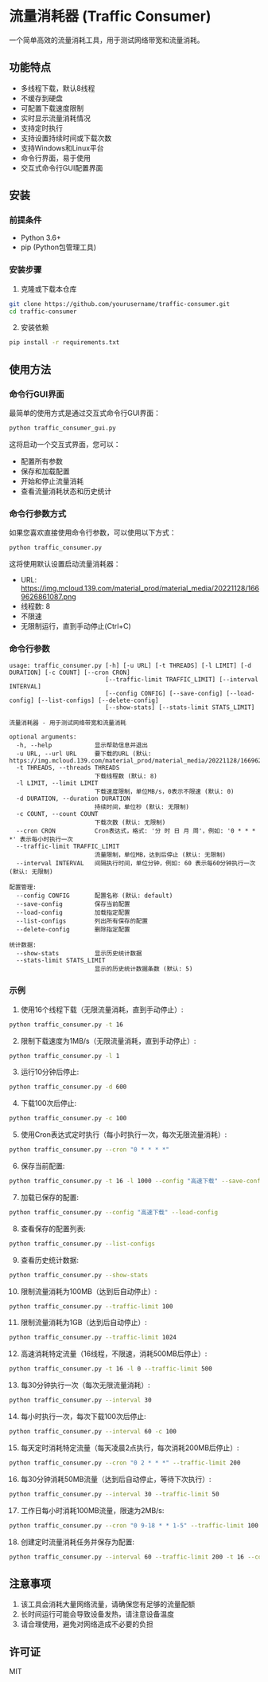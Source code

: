 # 流量消耗器 (Traffic Consumer)

一个简单高效的流量消耗工具，用于测试网络带宽和流量消耗。

## 功能特点

- 多线程下载，默认8线程
- 不缓存到硬盘
- 可配置下载速度限制
- 实时显示流量消耗情况
- 支持定时执行
- 支持设置持续时间或下载次数
- 支持Windows和Linux平台
- 命令行界面，易于使用
- 交互式命令行GUI配置界面

## 安装

### 前提条件

- Python 3.6+
- pip (Python包管理工具)

### 安装步骤

1. 克隆或下载本仓库

```bash
git clone https://github.com/yourusername/traffic-consumer.git
cd traffic-consumer
```

2. 安装依赖

```bash
pip install -r requirements.txt
```

## 使用方法

### 命令行GUI界面

最简单的使用方式是通过交互式命令行GUI界面：

```bash
python traffic_consumer_gui.py
```

这将启动一个交互式界面，您可以：
- 配置所有参数
- 保存和加载配置
- 开始和停止流量消耗
- 查看流量消耗状态和历史统计

### 命令行参数方式

如果您喜欢直接使用命令行参数，可以使用以下方式：

```bash
python traffic_consumer.py
```

这将使用默认设置启动流量消耗器：
- URL: https://img.mcloud.139.com/material_prod/material_media/20221128/1669626861087.png
- 线程数: 8
- 不限速
- 无限制运行，直到手动停止(Ctrl+C)

### 命令行参数

```
usage: traffic_consumer.py [-h] [-u URL] [-t THREADS] [-l LIMIT] [-d DURATION] [-c COUNT] [--cron CRON]
                           [--traffic-limit TRAFFIC_LIMIT] [--interval INTERVAL]
                           [--config CONFIG] [--save-config] [--load-config] [--list-configs] [--delete-config]
                           [--show-stats] [--stats-limit STATS_LIMIT]

流量消耗器 - 用于测试网络带宽和流量消耗

optional arguments:
  -h, --help            显示帮助信息并退出
  -u URL, --url URL     要下载的URL (默认: https://img.mcloud.139.com/material_prod/material_media/20221128/1669626861087.png)
  -t THREADS, --threads THREADS
                        下载线程数 (默认: 8)
  -l LIMIT, --limit LIMIT
                        下载速度限制，单位MB/s，0表示不限速 (默认: 0)
  -d DURATION, --duration DURATION
                        持续时间，单位秒 (默认: 无限制)
  -c COUNT, --count COUNT
                        下载次数 (默认: 无限制)
  --cron CRON           Cron表达式，格式: '分 时 日 月 周'，例如: '0 * * * *' 表示每小时执行一次
  --traffic-limit TRAFFIC_LIMIT
                        流量限制，单位MB，达到后停止 (默认: 无限制)
  --interval INTERVAL   间隔执行时间，单位分钟，例如: 60 表示每60分钟执行一次 (默认: 无限制)

配置管理:
  --config CONFIG       配置名称 (默认: default)
  --save-config         保存当前配置
  --load-config         加载指定配置
  --list-configs        列出所有保存的配置
  --delete-config       删除指定配置

统计数据:
  --show-stats          显示历史统计数据
  --stats-limit STATS_LIMIT
                        显示的历史统计数据条数 (默认: 5)
```

### 示例

1. 使用16个线程下载（无限流量消耗，直到手动停止）:

```bash
python traffic_consumer.py -t 16
```

2. 限制下载速度为1MB/s（无限流量消耗，直到手动停止）:

```bash
python traffic_consumer.py -l 1
```

3. 运行10分钟后停止:

```bash
python traffic_consumer.py -d 600
```

4. 下载100次后停止:

```bash
python traffic_consumer.py -c 100
```

5. 使用Cron表达式定时执行（每小时执行一次，每次无限流量消耗）:

```bash
python traffic_consumer.py --cron "0 * * * *"
```

6. 保存当前配置:

```bash
python traffic_consumer.py -t 16 -l 1000 --config "高速下载" --save-config
```

7. 加载已保存的配置:

```bash
python traffic_consumer.py --config "高速下载" --load-config
```

8. 查看保存的配置列表:

```bash
python traffic_consumer.py --list-configs
```

9. 查看历史统计数据:

```bash
python traffic_consumer.py --show-stats
```

10. 限制流量消耗为100MB（达到后自动停止）:

```bash
python traffic_consumer.py --traffic-limit 100
```

11. 限制流量消耗为1GB（达到后自动停止）:

```bash
python traffic_consumer.py --traffic-limit 1024
```

12. 高速消耗特定流量（16线程，不限速，消耗500MB后停止）:

```bash
python traffic_consumer.py -t 16 -l 0 --traffic-limit 500
```

13. 每30分钟执行一次（每次无限流量消耗）:

```bash
python traffic_consumer.py --interval 30
```

14. 每小时执行一次，每次下载100次后停止:

```bash
python traffic_consumer.py --interval 60 -c 100
```

15. 每天定时消耗特定流量（每天凌晨2点执行，每次消耗200MB后停止）:

```bash
python traffic_consumer.py --cron "0 2 * * *" --traffic-limit 200
```

16. 每30分钟消耗50MB流量（达到后自动停止，等待下次执行）:

```bash
python traffic_consumer.py --interval 30 --traffic-limit 50
```

17. 工作日每小时消耗100MB流量，限速为2MB/s:

```bash
python traffic_consumer.py --cron "0 9-18 * * 1-5" --traffic-limit 100 -l 2
```

18. 创建定时流量消耗任务并保存为配置:

```bash
python traffic_consumer.py --interval 60 --traffic-limit 200 -t 16 --config "hourly_task" --save-config
```

## 注意事项

1. 该工具会消耗大量网络流量，请确保您有足够的流量配额
2. 长时间运行可能会导致设备发热，请注意设备温度
3. 请合理使用，避免对网络造成不必要的负担

## 许可证

MIT